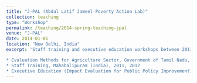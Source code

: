 ```yaml
---
title: "J-PAL (Abdul Latif Jameel Poverty Action Lab)"
collection: teaching
type: "Workshop"
permalink: /teaching/2014-spring-teaching-jpal
venue: "J-PAL"
date: 2014-01-01
location: "New Delhi, India"
excerpt: 'Staff training and executive education workshops between 2011 and 2014.

* Evaluation Methods for Agriculture Sector, Government of Tamil Nadu, Chennai, 2014
* Staff Training, Mahabalipuram (India), 2011, 2012
* Executive Education (Impact Evaluation for Public Policy Improvement), Bangkok, 2012'
---
```




